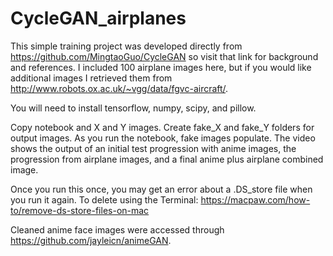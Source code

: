# CycleGAN_airplanes

This simple training project was developed directly from https://github.com/MingtaoGuo/CycleGAN so visit that link for background and references. I included 100 airplane images here, but if you would like additional images I retrieved them from http://www.robots.ox.ac.uk/~vgg/data/fgvc-aircraft/.

You will need to install tensorflow, numpy, scipy, and pillow.

Copy notebook and X and Y images. Create fake_X and fake_Y folders for output images. As you run the notebook, fake images populate. The video shows the output of an initial test progression with anime images, the progression from airplane images, and a final anime plus airplane combined image.

Once you run this once, you may get an error about a .DS_store file when you run it again. To delete using the Terminal: https://macpaw.com/how-to/remove-ds-store-files-on-mac

Cleaned anime face images were accessed through https://github.com/jayleicn/animeGAN.


